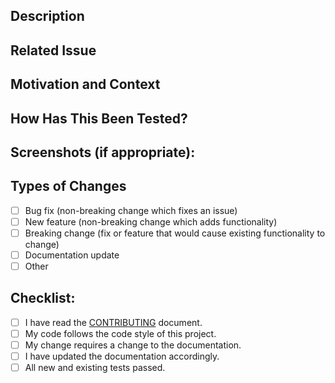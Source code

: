 <!--- Provide a general summary of your changes in the Title above -->

<!--
Thank you for creating this pull request!

Please ensure that the pull request is limited to one type (bug fix, feature, docs etc.) and keep it as small as possible. You can create  multiple PRs instead of creating a huge one.
-->

## Description

<!--- Describe your changes in detail -->

<!-- You can also choose to add a list of changes and if they have been completed or not by using the markdown to-do list syntax
- [ ] Not Completed
- [x] Completed
-->

## Related Issue

<!--- If this pull request relates to an open issue, please link to the issue here-->

## Motivation and Context

<!--- Why is this change required? What problem does it solve? -->

## How Has This Been Tested?

<!--- Please describe in detail how you tested your changes. -->
<!--- Include details of your testing environment, and the tests you ran to -->
<!--- see how your change affects other areas of the code, etc. -->

## Screenshots (if appropriate):

## Types of Changes

<!--- What types of changes does your code introduce? Put an `x` in all the boxes that apply: -->

- [ ] Bug fix (non-breaking change which fixes an issue)
- [ ] New feature (non-breaking change which adds functionality)
- [ ] Breaking change (fix or feature that would cause existing functionality to change)
- [ ] Documentation update
- [ ] Other

## Checklist:

<!--- Go over all the following points, and put an `x` in all the boxes that apply. -->
<!--- If you're unsure about any of these, don't hesitate to ask. -->

- [ ] I have read the [CONTRIBUTING](CONTRIBUTING.md) document.
- [ ] My code follows the code style of this project.
- [ ] My change requires a change to the documentation.
- [ ] I have updated the documentation accordingly.
- [ ] All new and existing tests passed.
